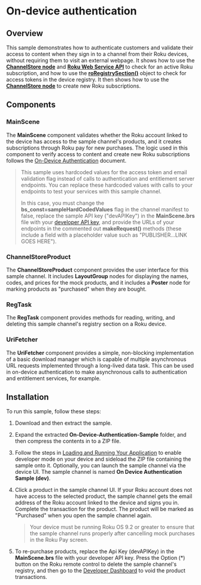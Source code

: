 # On-device authentication

## Overview

This sample demonstrates how to authenticate customers and validate their access to content when they sign in to a channel from their Roku devices, without requiring them to visit an external webpage. It shows how to use the [**ChannelStore node**](docs/references/scenegraph/control-nodes/channelstore.md) and [**Roku Web Service API**](/docs/developer-program/roku-pay/roku-web-service.md) to check for an active Roku subscription, and how to use the [**roRegistrySection()**](/docs/references/brightscript/components/roregistrysection) object to check for access tokens in the device registry. It then shows how to use the  [**ChannelStore node**](docs/references/scenegraph/control-nodes/channelstore.md) to create new Roku subscriptions. 

## Components

### MainScene

The **MainScene** component validates whether the Roku account linked to the device has access to the sample channel's products, and it creates subscriptions through Roku pay for new purchases. The logic used in this component to verify access to content and create new Roku subscriptions follows the [On-Device Authentication](https://developer.roku.com/docs/developer-program/authentication/on-device-authentication.md#overview) document.  

> This sample uses hardcoded values for the access token and email validation flag instead of calls to authentication and entitlement server endpoints. You can replace these hardcoded values with calls to your endpoints to test your services with this sample channel. 
>
> In this case, you must change the **bs_const=sampleHardCodedValues** flag in the channel manifest to false, replace the sample API key ("devAPIKey") in the **MainScene.brs** file with your [developer API key](https://developer.roku.com/api/settings), and provide the URLs of your endpoints in the commented out **makeRequest()** methods (these include a field with a placeholder value such as "PUBLISHER...LINK GOES HERE").

### ChannelStoreProduct

The **ChannelStoreProduct** component provides the user interface for this sample channel.  It includes **LayoutGroup** nodes for displaying the names, codes, and prices for the mock products, and it includes a **Poster** node for marking products as "purchased" when they are bought.   

### RegTask

The **RegTask** component provides methods for reading, writing, and deleting this sample channel's registry section on a Roku device. 

### UriFetcher

The **UriFetcher** component provides a simple, non-blocking implementation of a basic download manager which is capable of multiple asynchronous URL requests implemented through a long-lived data task. This can be used in on-device authentication to make asynchronous calls to authentication and entitlement services, for example. 

## Installation

To run this sample, follow these steps:

1. Download and then extract the sample.

2. Expand the extracted **On-Device-Authentication-Sample** folder, and then compress the contents in to a ZIP file.

3.  Follow the steps in [Loading and Running Your Application](https://developer.roku.com/en-gb/docs/developer-program/getting-started/developer-setup.md#step-1-set-up-your-roku-device-to-enable-developer-settings) to enable developer mode on your device and sideload the ZIP file containing the sample onto it.  Optionally, you can launch the sample channel via the device UI. The sample channel is named **On Device Authentication Sample (dev)**.

4.  Click a product in the sample channel UI. If your Roku account does not have access to the selected product, the sample channel gets the email address of the Roku account linked to the device and signs you in. Complete the transaction for the product. The product will be marked as "Purchased" when you open the sample channel again.

    > Your device must be running Roku OS 9.2 or greater to ensure that the sample channel runs properly after cancelling mock purchases in the Roku Pay screen.

5.  To re-purchase products, replace the Api Key (devAPIKey) in the **MainScene.brs** file with your developer API key.  Press the Option (*) button on the Roku remote control to delete the sample channel's registry, and then go to the [Developer Dashboard](https://developer.roku.com/users) to void the product transactions.  


